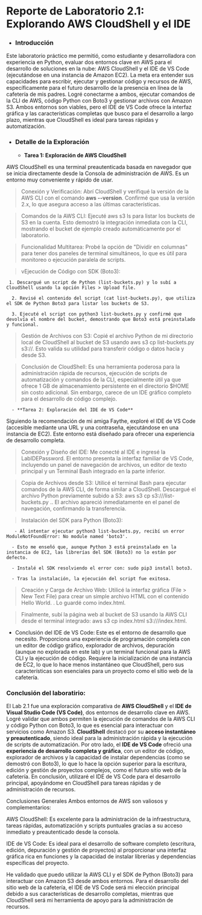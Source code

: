 # **Reporte de Laboratorio 2.1: Explorando AWS CloudShell y el IDE**

- ### Introducción
Este laboratorio práctico me permitió, como estudiante y desarrolladora con experiencia en Python, evaluar dos entornos clave en AWS para el desarrollo de soluciones en la nube: AWS CloudShell y el IDE de VS Code (ejecutándose en una instancia de Amazon EC2). La meta era entender sus capacidades para escribir, ejecutar y gestionar código y recursos de AWS, específicamente para el futuro desarrollo de la presencia en línea de la cafetería de mis padres. Logré conectarme a ambos, ejecutar comandos de la CLI de AWS, código Python con Boto3 y gestionar archivos con Amazon S3. Ambos entornos son viables, pero el IDE de VS Code ofrece la interfaz gráfica y las características completas que busco para el desarrollo a largo plazo, mientras que CloudShell es ideal para tareas rápidas y automatización.

- ### Detalle de la Exploración

  - **Tarea 1: Exploración de AWS CloudShell**

AWS CloudShell es una terminal preautenticada basada en navegador que se inicia directamente desde la Consola de administración de AWS. Es un entorno muy conveniente y rápido de usar.

> Conexión y Verificación: Abrí CloudShell y verifiqué la versión de la AWS CLI con el comando **aws --version**. Confirmé que usa la versión 2.x, lo que asegura acceso a las últimas características.

> Comandos de la AWS CLI: Ejecuté aws s3 ls para listar los buckets de S3 en la cuenta. Esto demostró la integración inmediata con la CLI, mostrando el bucket de ejemplo creado automáticamente por el laboratorio.

> Funcionalidad Multitarea: Probé la opción de "Dividir en columnas" para tener dos paneles de terminal simultáneos, lo que es útil para monitoreo o ejecución paralela de scripts.

>vEjecución de Código con SDK (Boto3):

     1. Descargué un script de Python (list-buckets.py) y lo subí a CloudShell usando la opción Files > Upload file.

      2. Revisé el contenido del script (cat list-buckets.py), que utiliza el SDK de Python Boto3 para listar los buckets de S3.

      3. Ejecuté el script con python3 list-buckets.py y confirmé que devolvía el nombre del bucket, demostrando que Boto3 está preinstalado y funcional.

> Gestión de Archivos con S3: Copié el archivo Python de mi directorio local de CloudShell al bucket de S3 usando aws s3 cp list-buckets.py s3://<bucket-name>. Esto valida su utilidad para transferir código o datos hacia y desde S3.

> Conclusión de CloudShell: Es una herramienta poderosa para la administración rápida de recursos, ejecución de scripts de automatización y comandos de la CLI, especialmente útil ya que ofrece 1 GB de almacenamiento persistente en el directorio $HOME sin costo adicional. Sin embargo, carece de un IDE gráfico completo para el desarrollo de código complejo.

      - **Tarea 2: Exploración del IDE de VS Code**
Siguiendo la recomendación de mi amiga Faythe, exploré el IDE de VS Code (accesible mediante una URL y una contraseña, ejecutándose en una instancia de EC2). Este entorno está diseñado para ofrecer una experiencia de desarrollo completa.

> Conexión y Diseño del IDE: Me conecté al IDE e ingresé la LabIDEPassword. El entorno presenta la interfaz familiar de VS Code, incluyendo un panel de navegación de archivos, un editor de texto principal y un Terminal Bash integrado en la parte inferior.

> Copia de Archivos desde S3: Utilicé el terminal Bash para ejecutar comandos de la AWS CLI, de forma similar a CloudShell. Descargué el archivo Python previamente subido a S3: aws s3 cp s3://<bucket-name>/list-buckets.py .. El archivo apareció inmediatamente en el panel de navegación, confirmando la transferencia.

> Instalación del SDK para Python (Boto3):

       - Al intentar ejecutar python3 list-buckets.py, recibí un error ModuleNotFoundError: No module named 'boto3'.

      - Esto me enseñó que, aunque Python 3 está preinstalado en la instancia de EC2, las librerías del SDK (Boto3) no lo están por defecto.

      - Instalé el SDK resolviendo el error con: sudo pip3 install boto3.

      - Tras la instalación, la ejecución del script fue exitosa.

> Creación y Carga de Archivo Web: Utilicé la interfaz gráfica (File > New Text File) para crear un simple archivo HTML con el contenido <body> Hello World. </body>. Lo guardé como index.html.

> Finalmente, subí la página web al bucket de S3 usando la AWS CLI desde el terminal integrado: aws s3 cp index.html s3://<bucket-name>/index.html.

- Conclusión del IDE de VS Code:
Este es el entorno de desarrollo que necesito. Proporciona una experiencia de programación completa con un editor de código gráfico, explorador de archivos, depuración (aunque no explorada en este lab) y un terminal funcional para la AWS CLI y la ejecución de código. Requiere la inicialización de una instancia de EC2, lo que lo hace menos instantáneo que CloudShell, pero sus características son esenciales para un proyecto como el sitio web de la cafetería.




### Conclusión del laboratirio: 
El Lab 2.1 fue una exploración comparativa de **AWS CloudShell** y el **IDE de Visual Studio Code (VS Code)**, dos entornos de desarrollo clave en AWS. Logré validar que ambos permiten la ejecución de comandos de la AWS CLI y código Python con Boto3, lo que es esencial para interactuar con servicios como Amazon S3. **CloudShell** destacó por su **acceso instantáneo y preautenticado**, siendo ideal para la administración rápida y la ejecución de scripts de automatización. Por otro lado, el **IDE de VS Code** ofreció una **experiencia de desarrollo completa y gráfica**, con un editor de código, explorador de archivos y la capacidad de instalar dependencias (como se demostró con Boto3), lo que lo hace la opción superior para la escritura, edición y gestión de proyectos complejos, como el futuro sitio web de la cafetería. En conclusión, utilizaré el IDE de VS Code para el desarrollo principal, apoyándome en CloudShell para tareas rápidas y de administración de recursos.



Conclusiones Generales
Ambos entornos de AWS son valiosos y complementarios:

AWS CloudShell: Es excelente para la administración de la infraestructura, tareas rápidas, automatización y scripts puntuales gracias a su acceso inmediato y preautenticado desde la consola.

IDE de VS Code: Es ideal para el desarrollo de software completo (escritura, edición, depuración y gestión de proyectos) al proporcionar una interfaz gráfica rica en funciones y la capacidad de instalar librerías y dependencias específicas del proyecto.

He validado que puedo utilizar la AWS CLI y el SDK de Python (Boto3) para interactuar con Amazon S3 desde ambos entornos. Para el desarrollo del sitio web de la cafetería, el IDE de VS Code será mi elección principal debido a sus características de desarrollo completas, mientras que CloudShell será mi herramienta de apoyo para la administración de recursos.

